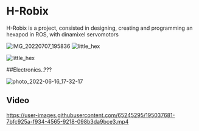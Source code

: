 # H-Robix

H-Robix is a project, consisted in designing, creating and programming an hexapod in ROS, with dinamixel servomotors


![IMG_20220707_195836](https://user-images.githubusercontent.com/65245295/191586074-56411f37-243b-4a04-94eb-dfbff38988bf.jpg) ![little_hex](https://user-images.githubusercontent.com/65245295/195046659-469f7064-f8f8-4db6-8405-8ca6151f826d.jpg)

![little_hex](https://user-images.githubusercontent.com/65245295/195046659-469f7064-f8f8-4db6-8405-8ca6151f826d.jpg)

##Electronics..??? 

![photo_2022-06-16_17-32-17](https://user-images.githubusercontent.com/65245295/195042214-4a74e2d0-e675-492b-ab1c-ae6d6c41fe4d.jpg)


## Video
https://user-images.githubusercontent.com/65245295/195037681-7bfc925a-f934-4565-9218-098b3da9bce3.mp4


